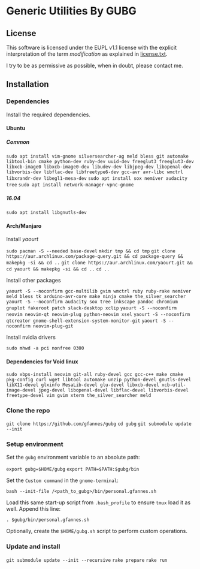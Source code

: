 Generic Utilities By GUBG
=========================

## License

This software is licensed under the EUPL v1.1 license with the explicit interpretation of the term _modification_ as explained in [license.txt](license.txt).

I try to be as permissive as possible, when in doubt, please contact me.

## Installation

### Dependencies

Install the required dependencies.

#### Ubuntu

##### Common

`sudo apt install vim-gnome silversearcher-ag meld bless git automake libtool-bin cmake python-dev ruby-dev uuid-dev freeglut3 freeglut3-dev libxcb-image0 libxcb-image0-dev libudev-dev libjpeg-dev libopenal-dev libvorbis-dev libflac-dev libfreetype6-dev gcc-avr avr-libc wmctrl libxrandr-dev libegl1-mesa-dev`
`sudo apt install sox nemiver audacity tree`
`sudo apt install network-manager-vpnc-gnome`

##### 16.04

`sudo apt install libgnutls-dev`

#### Arch/Manjaro

Install _yaourt_

`sudo pacman -S --needed base-devel`
`mkdir tmp && cd tmp`
`git clone https://aur.archlinux.com/package-query.git && cd package-query && makepkg -si && cd ..`
`git clone https://aur.archlinux.com/yaourt.git && cd yaourt && makepkg -si && cd ..`
`cd ..`

Install other packages

`yaourt -S --noconfirm gcc-multilib gvim wmctrl ruby ruby-rake nemiver meld bless tk arduino-avr-core make ninja cmake the_silver_searcher`
`yaourt -S --noconfirm audacity sox tree inkscape pandoc chromium gnuplot fakeroot patch slack-desktop xclip`
`yaourt -S --noconfirm neovim neovim-qt neovim-plug python-neovim xsel`
`yaourt -S --noconfirm qtcreator gnome-shell-extension-system-monitor-git`
`yaourt -S --noconfirm neovim-plug-git`

Install nvidia drivers

`sudo mhwd -a pci nonfree 0300`

#### Dependencies for Void linux

`sudo xbps-install neovim git-all ruby-devel gcc gcc-c++ make cmake pkg-config curl wget libtool automake unzip python-devel gnutls-devel libX11-devel glxinfo MesaLib-devel glu-devel libxcb-devel xcb-util-image-devel jpeg-devel libopenal-devel libflac-devel libvorbis-devel freetype-devel vim gvim xterm the_silver_searcher meld`

### Clone the repo

`git clone https://github.com/gfannes/gubg`
`cd gubg`
`git submodule update --init`

### Setup environment

Set the `gubg` environment variable to an absolute path:

`export gubg=$HOME/gubg`
`export PATH=$PATH:$gubg/bin`

Set the `Custom command` in the `gnome-terminal`:

`bash --init-file /<path_to_gubg>/bin/personal.gfannes.sh`

Load this same start-up script from `.bash_profile` to ensure `tmux` load it as well. Append this line:

`. $gubg/bin/personal.gfannes.sh`

Optionally, create the `$HOME/gubg.sh` script to perform custom operations.

### Update and install

`git submodule update --init --recursive`
`rake prepare`
`rake run`

